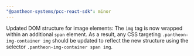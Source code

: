 ```yaml
---
"@pantheon-systems/pcc-react-sdk": minor
---
```


Updated DOM structure for image elements: The `img` tag is now wrapped within an
additional `span` element. As a result, any CSS targeting
`.pantheon-img-container img` should be updated to reflect the new structure
using the selector `.pantheon-img-container span img`.
